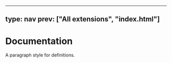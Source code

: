 



---
type: nav
prev: ["All extensions", "index.html"]
---





# Documentation

A paragraph style for definitions.



